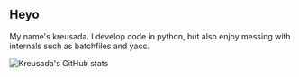 ## Heyo

My name's kreusada. I develop code in python, but also enjoy messing with internals such as batchfiles and yacc.

![Kreusada's GitHub stats](https://github-readme-stats.vercel.app/api?username=kreus7&show_icons=true&theme=radical)
